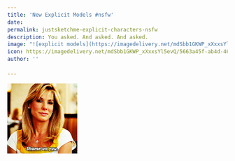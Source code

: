 ```yaml
---
title: 'New Explicit Models #nsfw'
date: 
permalink: justsketchme-explicit-characters-nsfw
description: You asked. And asked. And asked.
image: "![explicit models](https://imagedelivery.net/mdSbb1GKWP_xXxxsYl5evQ/5663a45f-ab4d-46ac-3c9e-5af7f3844b00/optimised)"
icon: https://imagedelivery.net/mdSbb1GKWP_xXxxsYl5evQ/5663a45f-ab4d-46ac-3c9e-5af7f3844b00/icon
author: ''

---
```

![](/uploads/giphy-2.gif)